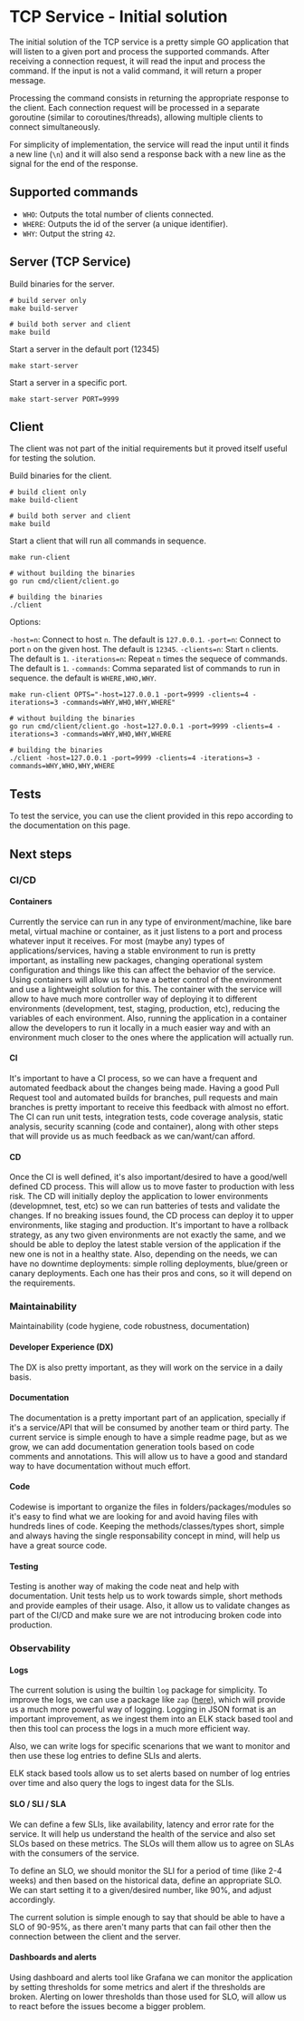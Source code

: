 # TCP Service -  Initial solution

The initial solution of the TCP service is a pretty simple GO application that will listen to a given port and process the supported commands.
After receiving a connection request, it will read the input and process the command.
If the input is not a valid command, it will return a proper message.

Processing the command consists in returning the appropriate response to the client.
Each connection request will be processed in a separate goroutine (similar to coroutines/threads), allowing multiple clients to connect simultaneously.

For simplicity of implementation, the service will read the input until it finds a new line (`\n`) and it will also send a response back with a new line as the signal for the end of the response.

## Supported commands

- `WHO`: Outputs the total number of clients connected.
- `WHERE`: Outputs the id of the server (a unique identifier).
- `WHY`: Output the string `42`.

## Server (TCP Service)

Build binaries for the server.

```shell
# build server only
make build-server

# build both server and client
make build
```

Start a server in the default port (12345)

```shell
make start-server
```

Start a server in a specific port.

```shell
make start-server PORT=9999
```

## Client

The client was not part of the initial requirements but it proved itself useful for testing the solution.

Build binaries for the client.

```shell
# build client only
make build-client

# build both server and client
make build
```

Start a client that will run all commands in sequence.

```shell
make run-client

# without building the binaries
go run cmd/client/client.go

# building the binaries
./client
```

Options:

`-host=n`: Connect to host `n`. The default is `127.0.0.1`.
`-port=n`: Connect to port `n` on the given host. The default is `12345`.
`-clients=n`: Start `n` clients. The default is `1`.
`-iterations=n`: Repeat `n` times the sequece of commands. The default is `1`.
`-commands`: Comma separated list of commands to run in sequence. the default is `WHERE,WHO,WHY`.

```shell
make run-client OPTS="-host=127.0.0.1 -port=9999 -clients=4 -iterations=3 -commands=WHY,WHO,WHY,WHERE"

# without building the binaries
go run cmd/client/client.go -host=127.0.0.1 -port=9999 -clients=4 -iterations=3 -commands=WHY,WHO,WHY,WHERE

# building the binaries
./client -host=127.0.0.1 -port=9999 -clients=4 -iterations=3 -commands=WHY,WHO,WHY,WHERE
```

## Tests

To test the service, you can use the client provided in this repo according to the documentation on this page.

## Next steps

### CI/CD

#### Containers

Currently the service can run in any type of environment/machine, like bare metal, virtual machine or container, as it just listens to a port and process whatever input it receives.
For most (maybe any) types of applications/services, having a stable environment to run is pretty important, as installing new packages, changing operational system configuration and things like this can affect the behavior of the service.
Using containers will allow us to have a better control of the environment and use a lightweight solution for this.
The container with the service will allow to have much more controller way of deploying it to different environments (development, test, staging, production, etc), reducing the variables of each environment.
Also, running the application in a container allow the developers to run it locally in a much easier way and with an environment much closer to the ones where the application will actually run.

#### CI

It's important to have a CI process, so we can have a frequent and automated feedback about the changes being made.
Having a good Pull Request tool and automated builds for branches, pull requests and main branches is pretty important to receive this feedback with almost no effort.
The CI can run unit tests, integration tests, code coverage analysis, static analysis, security scanning (code and container), along with other steps that will provide us as much feedback as we can/want/can afford.

#### CD

Once the CI is well defined, it's also important/desired to have a good/well defined CD process. This will allow us to move faster to production with less risk. The CD will initially deploy the application to lower environments (developmnet, test, etc) so we can run batteries of tests and validate the changes. If no breaking issues found, the CD process can deploy it to upper environments, like staging and production.
It's important to have a rollback strategy, as any two given environments are not exactly the same, and we should be able to deploy the latest stable version of the application if the new one is not in a healthy state.
Also, depending on the needs, we can have no downtime deployments: simple rolling deployments, blue/green or canary deployments.
Each one has their pros and cons, so it will depend on the requirements.

### Maintainability

Maintainability (code hygiene, code robustness, documentation)

#### Developer Experience (DX)

The DX is also pretty important, as they will work on the service in a daily basis.

#### Documentation

The documentation is a pretty important part of an application, specially if it's a service/API that will be consumed by another team or third party. The current service is simple enough to have a simple readme page, but as we grow, we can add documentation generation tools based on code comments and annotations. This will allow us to have a good and standard way to have documentation without much effort.

#### Code

Codewise is important to organize the files in folders/packages/modules so it's easy to find what we are looking for and avoid having files with hundreds lines of code. Keeping the methods/classes/types short, simple and always having the single responsability concept in mind, will help us have a great source code.

#### Testing

Testing is another way of making the code neat and help with documentation.
Unit tests help us to work towards simple, short methods and provide eamples of their usage.
Also, it allow us to validate changes as part of the CI/CD and make sure we are not introducing broken code into production.

### Observability

#### Logs

The current solution is using the builtin `log` package for simplicity.
To improve the logs, we can use a package like `zap` ([here](https://github.com/uber-go/zap)), which will provide us a much more powerful way of logging.
Logging in JSON format is an important improvement, as we ingest them into an ELK stack based tool and then this tool can process the logs in a much more efficient way.

Also, we can write logs for specific scenarions that we want to monitor and then use these log entries to define SLIs and alerts.

ELK stack based tools allow us to set alerts based on number of log entries over time and also query the logs to ingest data for the SLIs.

#### SLO / SLI / SLA

We can define a few SLIs, like availability, latency and error rate for the service.
It will help us understand the health of the service and also set SLOs based on these metrics.
The SLOs will them allow us to agree on SLAs with the consumers of the service.

To define an SLO, we should monitor the SLI for a period of time (like 2-4 weeks) and then based on the historical data, define an appropriate SLO.
We can start setting it to a given/desired number, like 90%, and adjust accordingly.

The current solution is simple enough to say that should be able to have a SLO of 90-95%, as there aren't many parts that can fail other then the connection between the client and the server.

#### Dashboards and alerts

Using dashboard and alerts tool like Grafana we can monitor the application by setting thresholds for some metrics and alert if the thresholds are broken.
Alerting on lower thresholds than those used for SLO, will allow us to react before the issues become a bigger problem.
